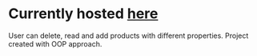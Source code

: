 # Currently hosted [here](http://marianhasyak.ct8.pl/)

User can delete, read and add products with different properties. Project created with OOP approach.
